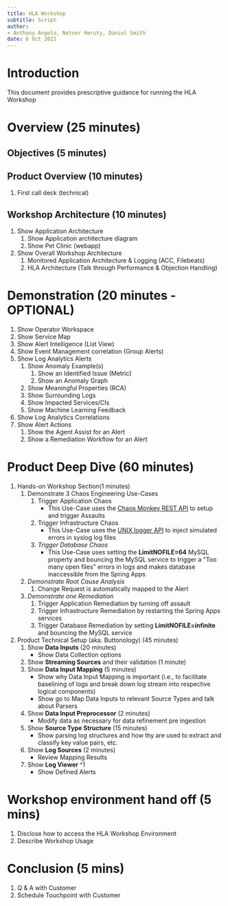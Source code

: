 ```yaml
---
title: HLA Workshop
subtitle: Script
author: 
- Anthony Angelo, Netser Heruty, Daniel Smith
date: 6 Oct 2021
---
```

# Introduction

This document provides prescriptive guidance for running the HLA Workshop

# Overview (25 minutes)

## Objectives (5 minutes)

## Product Overview (10 minutes)

   1. First call deck (technical)

## Workshop Architecture (10 minutes)

   1. Show Application Architecture
      1. Show Application architecture diagram
      1. Show Pet Clinic (webapp)
   1. Show Overall Workshop Architecture
      1. Monitored Application Architecture & Logging (ACC, Filebeats)
      1. HLA Architecture (Talk through Performance & Objection Handling)

# Demonstration (20 minutes - OPTIONAL)

   1. Show Operator Workspace
   1. Show Service Map
   1. Show Alert Intelligence (List View)
   1. Show Event Management correlation (Group Alerts)
   1. Show Log Analytics Alerts
      1. Show Anomaly Example(s)
         1. Show an Identified Issue (Metric)
         1. Show an Anomaly Graph
      1. Show Meaningful Properties (RCA)
      1. Show Surrounding Logs
      1. Show Impacted Services/CIs
      1. Show Machine Learning Feedback
   1. Show Log Analytics Correlations
   1. Show Alert Actions
      1. Show the Agent Assist for an Alert
      1. Show a Remediation Workflow for an Alert

# Product Deep Dive (60 minutes)

1. Hands-on Workshop  Section(1 minutes)
   1. Demonstrate 3 Chaos Engineering Use-Cases
      1. Trigger Application Chaos
         * This Use-Case uses the [Chaos Monkey REST API](https://codecentric.github.io/chaos-monkey-spring-boot/latest/#_http_endpoint) to setup and trigger Assaults
      1. Trigger Infrastructure Chaos
         * This Use-Case uses the [UNIX logger API](https://man7.org/linux/man-pages/man1/logger.1.html) to inject simulated errors in syslog log files
      1. _Trigger Database Chaos_
         * This Use-Case uses setting the **LimitNOFILE=64** MySQL property and bouncing the MySQL service to trigger a "Too many open files" errors in logs and makes database inaccessible from the Spring Apps
   1. _Demonstrate Root Cause Analysis_
      1. Change Request is automatically mapped to the Alert
   1. _Demonstrate one Remediation_
      1. Trigger Application Remediation by turning off assault
      1. Trigger Infrastructure Remediation by restarting the Spring Apps services
      1. Trigger Database Remediation by setting **LimitNOFILE=infinite** and bouncing the MySQL service
1. Product Technical Setup (aka. Buttonology) (45 minutes)
   1. Show **Data Inputs** (20 minutes)
      * Show Data Collection options
   1. Show **Streaming Sources** and their validation (1 minute)
   1. Show **Data Input Mapping** (5 minutes)
      * Show why Data Input Mapping is important (i.e., to facilitate baselining of logs and break down log stream into respective logical components)
      * Show go to Map Data Inputs to relevant Source Types and talk about Parsers
   1. Show **Data Input Preprocessor** (2 minutes)
      * Modify data as necessary for data refinement pre ingestion
   1. Show **Source Type Structure** (15 minutes)
      * Show parsing log structures and how thy are used to extract and classify key value pairs, etc.
   1. Show **Log Sources**  (2 minutes)
      * Review Mapping Results
   1. Show **Log Viewer** ^1
      * Show Defined Alerts

# Workshop environment hand off (5 mins)
1. Disclose how to access the HLA Workshop Environment
1. Describe Workshop Usage

# Conclusion (5 mins)
   1. Q & A with Customer
   2. Schedule Touchpoint with Customer
